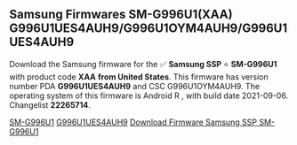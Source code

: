 <h2>Samsung Firmwares SM-G996U1(XAA) G996U1UES4AUH9/G996U1OYM4AUH9/G996U1UES4AUH9</h2>
Download the Samsung firmware for the ✅ <strong>Samsung SSP </strong> ⭐ <strong>SM-G996U1</strong> with product code <strong>XAA</strong> <strong> from United States</strong>. This firmware has version number PDA <strong>G996U1UES4AUH9</strong> and CSC G996U1OYM4AUH9. The operating system of this firmware is Android R , with build date 2021-09-06. Changelist <strong>22265714</strong>.


[SM-G996U1](https://samfirm.shop/samsung/model/SM-G996U1)
[G996U1UES4AUH9](https://samfirm.shop/samsung/pda/G996U1UES4AUH9)
[Download Firmware Samsung SSP SM-G996U1](https://samfirm.shop/samsung/firmware/452676)
